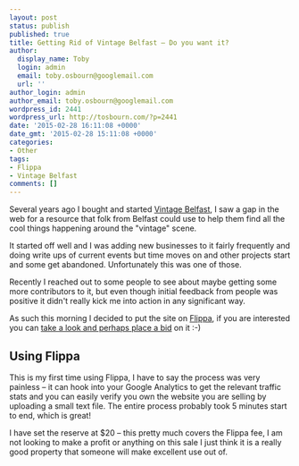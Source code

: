 ```yaml
---
layout: post
status: publish
published: true
title: Getting Rid of Vintage Belfast – Do you want it?
author:
  display_name: Toby
  login: admin
  email: toby.osbourn@googlemail.com
  url: ''
author_login: admin
author_email: toby.osbourn@googlemail.com
wordpress_id: 2441
wordpress_url: http://tosbourn.com/?p=2441
date: '2015-02-28 16:11:08 +0000'
date_gmt: '2015-02-28 15:11:08 +0000'
categories:
- Other
tags:
- Flippa
- Vintage Belfast
comments: []
---
```

<p>Several years ago I bought and started <a href="http://vintagebelfast.com">Vintage Belfast</a>, I saw a gap in the web for a resource that folk from Belfast could use to help them find all the cool things happening around the "vintage" scene.</p>
<p>It started off well and I was adding new businesses to it fairly frequently and doing write ups of current events but time moves on and other projects start and some get abandoned. Unfortunately this was one of those.</p>
<p>Recently I reached out to some people to see about maybe getting some more contributors to it, but even though initial feedback from people was positive it didn't really kick me into action in any significant way.</p>
<p>As such this morning I decided to put the site on <a href="https://flippa.com/3900776-pr-1-site-with-157-uniques-mo">Flippa</a>, if you are interested you can <a href="https://flippa.com/3900776-pr-1-site-with-157-uniques-mo">take a look and perhaps place a bid</a> on it :-)</p>
<h2>Using Flippa</h2>
<p>This is my first time using Flippa, I have to say the process was very painless – it can hook into your Google Analytics to get the relevant traffic stats and you can easily verify you own the website you are selling by uploading a small text file. The entire process probably took 5 minutes start to end, which is great!</p>
<p>I have set the reserve at $20 – this pretty much covers the Flippa fee, I am not looking to make a profit or anything on this sale I just think it is a really good property that someone will make excellent use out of.</p>
